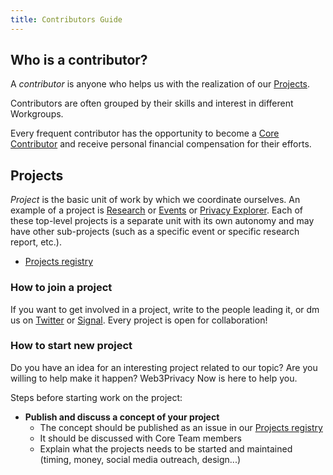 ```yaml
---
title: Contributors Guide
---
```


## Who is a contributor?

A *contributor* is anyone who helps us with the realization of our [Projects](#projects).

Contributors are often grouped by their skills and interest in different Workgroups. 

Every frequent contributor has the opportunity to become a [Core Contributor](\core-contributors) and receive personal financial compensation for their efforts.

## Projects

*Project* is the basic unit of work by which we coordinate ourselves. An example of a project is [Research](/research) or [Events](/events) or [Privacy Explorer](/projects/privacy-explorer). Each of these top-level projects is a separate unit with its own autonomy and may have other sub-projects (such as a specific event or specific research report, etc.).

* [Projects registry](https://github.com/orgs/web3privacy/projects/12)

### How to join a project

If you want to get involved in a project, write to the people leading it, or dm us on [Twitter](https://x.com/web3privacy) or [Signal](https://signal.group/#CjQKIH-1ZYEGp50OBvbJRbITIRxDzjH2pSxl7vdkVZs9g5vgEhABUP9wOCxQoDFWpJchERkm). Every project is open for collaboration!

### How to start new project

Do you have an idea for an interesting project related to our topic? Are you willing to help make it happen? Web3Privacy Now is here to help you.

Steps before starting work on the project:
* **Publish and discuss a concept of your project**
  * The concept should be published as an issue in our [Projects registry](https://github.com/web3privacy/projects/issues)
  * It should be discussed with Core Team members 
  * Explain what the projects needs to be started and maintained (timing, money, social media outreach, design...) 


